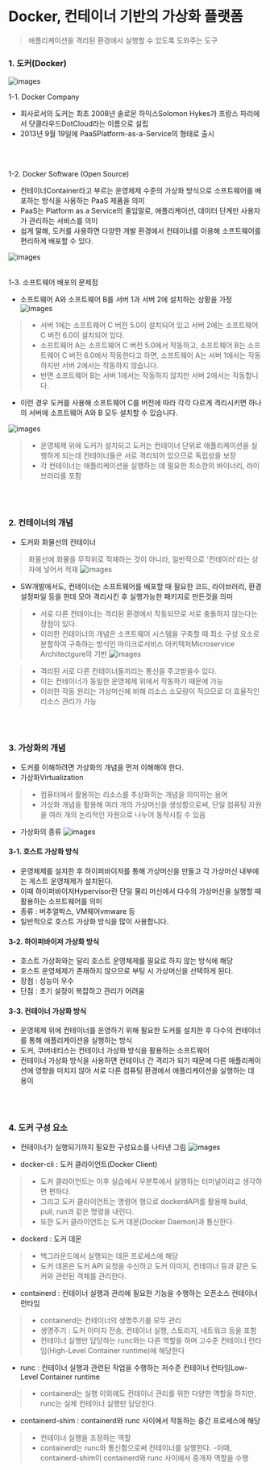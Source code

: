 # Docker, 컨테이너 기반의 가상화 플랫폼
> 애플리케이션을 격리된 환경에서 실행할 수 있도록 도와주는 도구

### 1. 도커(Docker)
![images](./images/docker_01.jpg)

1-1. Docker Company 
- 회사로서의 도커는 최초 2008년 솔로몬 하익스Solomon Hykes가 프랑스 파리에서 닷클라우드DotCloud라는 이름으로 설립
- 2013년 9월 19일에 PaaSPlatform-as-a-Service의 형태로 출시
<br/>
<br/>

1-2. Docker Software (Open Source)
- 컨테이너Container라고 부르는 운영체제 수준의 가상화 방식으로 소프트웨어를 배포하는 방식을 사용하는 PaaS 제품을 의미
- PaaS는 Platform as a Service의 줄임말로,
애플리케이션, 데이터 단계만 사용자가 관리하는 서비스를 의미
- 쉽게 말해, 도커를 사용하면 다양한 개발 환경에서 컨테이너를 이용해 소프트웨어를 편리하게 배포할 수 있다. 

![images](./images/docker_02.jpg)
<br/>
<br/>

1-3. 소프트웨어 배포의 문제점


- 소프트웨어 A와 소프트웨어 B를 서버 1과 서버 2에 설치하는 상황을 가정
![images](./images/docker_03.jpg)

> - 서버 1에는 소프트웨어 C 버전 5.0이 설치되어 있고 서버 2에는 소프트웨어 C 버전 6.0이 설치되어 있다. 
> - 소프트웨어 A는 소프트웨어 C 버전 5.0에서 작동하고, 소프트웨어 B는 소프트웨어 C 버전 6.0에서 작동한다고 하면, 소프트웨어 A는 서버 1에서는 작동하지만 서버 2에서는 작동하지 않습니다. 
> - 반면 소프트웨어 B는 서버 1에서는 작동하지 않지만 서버 2에서는 작동합니다. 
- 이런 경우 도커를 사용해 소프트웨어 C를 버전에 따라 각각 다르게 격리시키면 하나의 서버에 소프트웨어 A와 B 모두 설치할 수 있습니다.

![images](./images/docker_04.jpg)
> - 운영체제 위에 도커가 설치되고 도커는 컨테이너 단위로 애플리케이션을 실행하게 되는데 컨테이너들은 서로 격리되어 있으므로 독립성을 보장
> - 각 컨테이너는 애플리케이션을 실행하는 데 필요한 최소한의 바이너리, 라이브러리를 포함
<br/> 
<br/>

### 2. 컨테이너의 개념
- 도커와 화물선의 컨테이너
> 화물선에 화물을 무작위로 적재하는 것이 아니라, 일반적으로 '컨테이러'라는 상자에 넣어서 적재
![images](./images/docker_05.jpg)

- SW개발에서도, 컨테이너는 소프트웨어를 배포할 때 필요한 코드, 라이브러리, 환경설정파일 등을 한데 모아 격리시킨 후 실행가능한 패키지로 만든것을 의미
> - 서로 다른 컨테이너는 격리된 환경에서 작동되므로 서로 충돌하지 않는다는 장점이 있다. 
> - 이러한 컨테이너의 개념은 소프트웨어 시스템을 구축할 때 최소 구성 요소로 분할하여 구축하는 방식인 마이크로서비스 아키텍처Microservice Architectgure의 기반
![images](./images/docker_06.jpg)

> - 격리된 서로 다른 컨테이너들끼리는 통신을 주고받을수 있다.
> - 이는 컨테이너가 동일한 운영체제 위에서 작동하기 때문에 가능
> - 이러한 작동 원리는 가상머신에 비해 리소스 소모량이 적으므로 더 효율적인 리소스 관리가 가능
<br/>
<br/>

### 3. 가상화의 개념
- 도커를 이해하려면 가상화의 개념을 먼저 이해해야 한다. 
- 가상화Virtualization
> - 컴퓨터에서 활용하는 리소스를 추상화하는 개념을 의미하는 용어
> - 가상화 개념을 활용해 여러 개의 가상머신을 생성함으로써, 단일 컴퓨팅 자원을 여러 개의 논리적인 자원으로 나누어 동작시킬 수 있음

- 가상화의 종류
![images](./images/docker_07.jpg)

#### 3-1. 호스트 가상화 방식
- 운영체제를 설치한 후 하이퍼바이저를 통해 가상머신을 만들고 각 가상머신 내부에는 게스트 운영체제가 설치된다.
- 이때 하이퍼바이저Hypervisor란 단일 물리 머신에서 다수의 가상머신을 실행할 때 활용하는 소프트웨어를 의미
- 종류 : 버추얼박스, VM웨어vmware 등
- 일반적으로 호스트 가상화 방식을 많이 사용합니다.

#### 3-2. 하이퍼바이저 가상화 방식
- 호스트 가상화와는 달리 호스트 운영체제를 필요로 하지 않는 방식에 해당
- 호스트 운영체제가 존재하지 않으므로 부팅 시 가상머신을 선택하게 된다.
- 장점 : 성능이 우수
- 단점 : 초기 설정이 복잡하고 관리가 어려움

#### 3-3. 컨테이너 가상화 방식
- 운영체제 위에 컨테이너를 운영하기 위해 필요한 도커를 설치한 후 다수의 컨테이너를 통해 애플리케이션을 실행하는 방식
- 도커, 쿠버네티스는 컨테이너 가상화 방식을 활용하는 소프트웨어
- 컨테이너 가상화 방식을 사용하면 컨테이너 간 격리가 되기 때문에 다른 애플리케이션에 영향을 미치지 않아 서로 다른 컴퓨팅 환경에서 애플리케이션을 실행하는 데 용이
<br/>
<br/>

### 4. 도커 구성 요소
- 컨테이너가 실행되기까지 필요한 구성요소를 나타낸 그림
![images](./images/docker_08.jpg)

- docker-cli : 도커 클라이언트(Docker Client)
> - 도커 클라이언트는 이후 실습에서 우분투에서 실행하는 터미널이라고 생각하면 편하다. 
> - 그리고 도커 클라이언트는 명령어 행으로 dockerdAPI를 활용해 build, pull, run과 같은 명령을 내린다. 
> - 또한 도커 클라이언트는 도커 데몬(Docker Daemon)과 통신한다.

- dockerd : 도커 데몬
> - 백그라운드에서 실행되는 데몬 프로세스에 해당
> - 도커 데몬은 도커 API 요청을 수신하고 도커 이미지, 컨테이너 등과 같은 도커와 관련된 객체를 관리한다.

- containerd : 컨테이너 실행과 관리에 필요한 기능을 수행하는 오픈소스 컨테이너 런타임
> - containerd는 컨테이너의 생명주기를 모두 관리
> - 생명주기 : 도커 이미지 전송, 컨테이너 실행, 스토리지, 네트워크 등을 포함
> - 컨테이너 실행만 담당하는 runc와는 다른 역할을 하며 고수준 컨테이너 런타임(High-Level Container runtime)에 해당한다

- runc : 컨테이너 실행과 관련된 작업을 수행하는 저수준 컨테이너 런타임Low-Level Container runtime
> - containerd는 실행 이외에도 컨테이너 관리를 위한 다양한 역할을 하지만, runc는 실제 컨테이너 실행만 담당한다.

- containerd-shim : containerd와 runc 사이에서 작동하는 중간 프로세스에 해당
> - 컨테이너 실행을 조정하는 역할
> - containerd는 runc와 통신함으로써 컨테이너를 실행한다. 
> -이때, containerd-shim이 containerd와 runc 사이에서 중개자 역할을 수행



